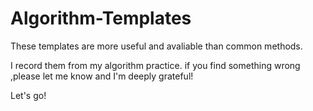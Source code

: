 # Algorithm-Templates
These templates are more useful and avaliable than common methods.

I record them from my algorithm practice.
if you find something wrong ,please let me know and I'm deeply grateful!

Let's go!
